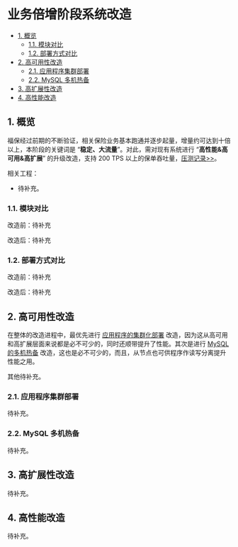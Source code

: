 # 业务倍增阶段系统改造<!-- omit in toc -->

- [1. 概览](#1-概览)
  - [1.1. 模块对比](#11-模块对比)
  - [1.2. 部署方式对比](#12-部署方式对比)
- [2. 高可用性改造](#2-高可用性改造)
  - [2.1. 应用程序集群部署](#21-应用程序集群部署)
  - [2.2. MySQL 多机热备](#22-mysql-多机热备)
- [3. 高扩展性改造](#3-高扩展性改造)
- [4. 高性能改造](#4-高性能改造)

## 1. 概览

福保经过前期的不断验证，相关保险业务基本跑通并逐步起量，增量约可达到十倍以上，本阶段的关键词是 “**稳定、大流量**”。对此，需对现有系统进行 “**高性能&高可用&高扩展**” 的升级改造，支持 200 TPS 以上的保单吞吐量，[压测记录>>]()。

相关工程：

- 待补充。

### 1.1. 模块对比

改造前：待补充

改造后：待补充

### 1.2. 部署方式对比

改造前：待补充

改造后：待补充

## 2. 高可用性改造

在整体的改造进程中，最优先进行 [应用程序的集群化部署](#21-应用程序集群部署) 改造，因为这从高可用和高扩展层面来说都是必不可少的，同时还顺带提升了性能。其次是进行 [MySQL 的多机热备](#22-mysql-多机热备) 改造，这也是必不可少的，而且，从节点也可供程序作读写分离提升性能之用。

其他待补充。

### 2.1. 应用程序集群部署

待补充。

### 2.2. MySQL 多机热备

待补充。

## 3. 高扩展性改造

待补充。

## 4. 高性能改造

待补充。
